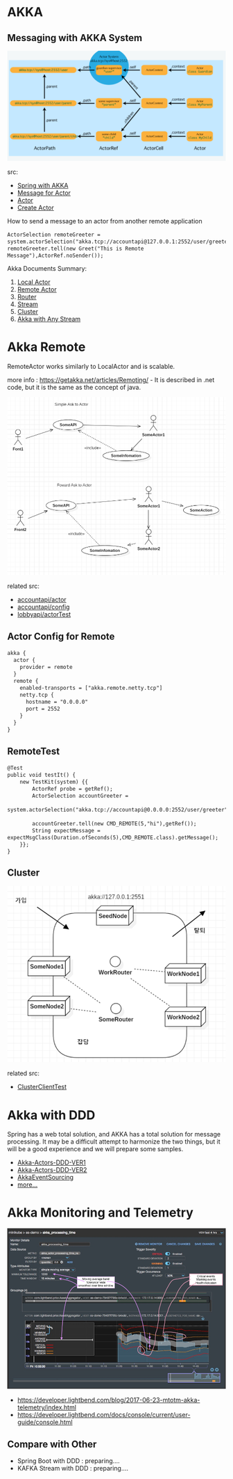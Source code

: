 # AKKA


## Messaging with AKKA System

![goal](doc-res/akka-actorpath.png)

src:
* [Spring with AKKA](../accountapi/src/main/java/com/webnori/psmon/cloudspring/accountapi/config)
* [Message for Actor](../library/src/main/java/com/webnori/psmon/cloudspring/library/common/message)
* [Actor](../accountapi/src/main/java/com/webnori/psmon/cloudspring/accountapi/actor)
* [Create Actor](../accountapi/src/main/java/com/webnori/psmon/cloudspring/accountapi/AccountapiApplication.java)


How to send a message to an actor from another remote application

    ActorSelection remoteGreeter = system.actorSelection("akka.tcp://accountapi@127.0.0.1:2552/user/greeter");
    remoteGreeter.tell(new Greet("This is Remote Message"),ActorRef.noSender());

Akka Documents Summary:
1. [Local Actor](https://doc.akka.io/docs/akka/current/actors.html#actor-api)
2. [Remote Actor](https://doc.akka.io/docs/akka/current/remoting.html)
3. [Router](https://doc.akka.io/docs/akka/current/routing.html)
4. [Stream](https://doc.akka.io/docs/akka/current/stream/stream-flows-and-basics.html)
5. [Cluster](https://doc.akka.io/docs/akka/current/common/cluster.html#intro)
6. [Akka with Any Stream](https://developer.lightbend.com/docs/alpakka/current/)

# Akka Remote

RemoteActor works similarly to LocalActor and is scalable.

more info : https://getakka.net/articles/Remoting/ - It is described in .net code, but it is the same as the concept of java.

![image](doc-res/rest-actor.png)

related src:
- [accountapi/actor](../accountapi/src/main/java/com/webnori/psmon/cloudspring/accountapi/actor)
- [accountapi/config](../accountapi/src/main/resources/application.conf)
- [lobbyapi/actorTest](../lobbyapi/src/test/java/com/webnori/psmon/cloudspring/lobbyapi/actor)


## Actor Config for Remote

    akka {
      actor {
        provider = remote
      }
      remote {
        enabled-transports = ["akka.remote.netty.tcp"]
        netty.tcp {
          hostname = "0.0.0.0"
          port = 2552
        }
      }
    }

## RemoteTest
    @Test
    public void testIt() {
        new TestKit(system) {{
            ActorRef probe = getRef();
            ActorSelection accountGreeter =
                    system.actorSelection("akka.tcp://accountapi@0.0.0.0:2552/user/greeter");

            accountGreeter.tell(new CMD_REMOTE(5,"hi"),getRef());
            String expectMessage = expectMsgClass(Duration.ofSeconds(5),CMD_REMOTE.class).getMessage();
        }};
    }

## Cluster

![image](doc-res/akka-cluster.png)

related src:
- [ClusterClientTest](../akka-cluster/src/test/java/com/webnori/psmon/cloudspring/akkacluster/actor/ClusterClientTest.java)



# Akka with DDD
Spring has a web total solution, and AKKA has a total solution for message processing. It may be a difficult attempt to harmonize the two things, but it will be a good experience and we will prepare some samples.

* [Akka-Actors-DDD-VER1](https://www.infoq.com/articles/Reactive-Systems-Akka-Actors-DomainDrivenDesign)
* [Akka-Actors-DDD-VER2](https://www.slideshare.net/Lightbend/using-the-actor-model-with-domaindriven-design-ddd-in-reactive-systems-with-vaughn-vernon)
* [AkkaEventSourcing](https://mromeh.com/2018/04/27/spring-boot-akka-event-sourcing-starter-part-1/)
* [more...](https://www.google.co.kr/search?newwindow=1&source=hp&ei=jQNCXIuxHYjhvASs1JmQAQ&q=spring+akka+ddd&btnK=Google+Search&oq=spring+akka+ddd)

# Akka Monitoring and Telemetry

![image](doc-res/akka-console.png)

* https://developer.lightbend.com/blog/2017-06-23-mtotm-akka-telemetry/index.html
* https://developer.lightbend.com/docs/console/current/user-guide/console.html

## Compare with Other
* Spring Boot with DDD : preparing....
* KAFKA Stream with DDD : preparing....

